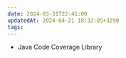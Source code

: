 ```yaml
---
date: 2024-03-31T22:41:00
updatedAt: 2024-04-21 18:32:05+3290
tags: 
---
```

- Java Code Coverage Library